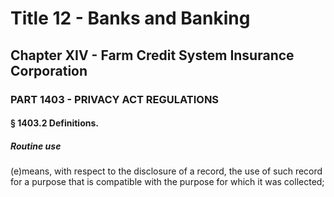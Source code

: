 
# Title 12 - Banks and Banking
## Chapter XIV - Farm Credit System Insurance Corporation
### PART 1403 - PRIVACY ACT REGULATIONS
#### § 1403.2 Definitions.
##### Routine use

(e)means, with respect to the disclosure of a record, the use of such record for a purpose that is compatible with the purpose for which it was collected;
